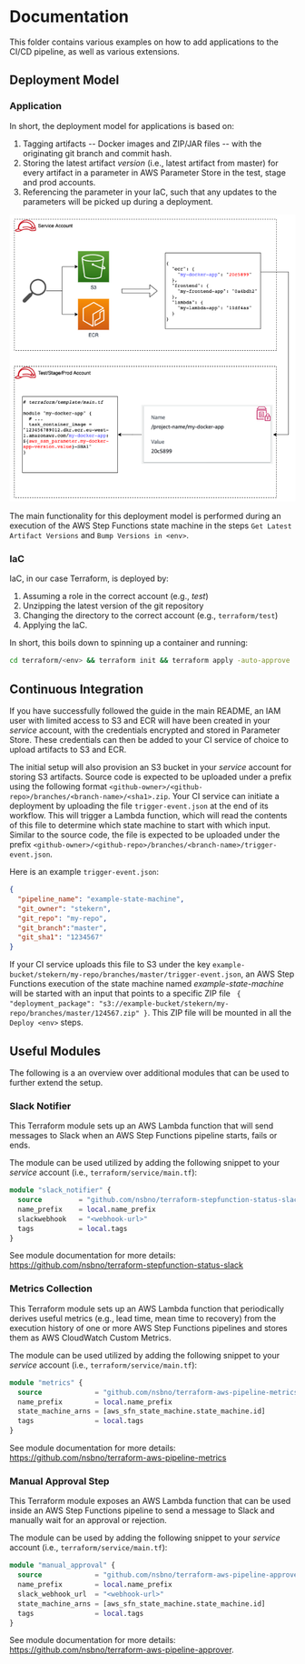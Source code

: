 # Documentation
This folder contains various examples on how to add applications to the CI/CD pipeline, as well as various extensions.

## Deployment Model
### Application
In short, the deployment model for applications is based on:
1. Tagging artifacts -- Docker images and ZIP/JAR files -- with the originating git branch and commit hash.
2. Storing the latest artifact _version_ (i.e., latest artifact from master) for every artifact in a parameter in AWS Parameter Store in the test, stage and prod accounts.
3. Referencing the parameter in your IaC, such that any updates to the parameters will be picked up during a deployment.

![Deployment Model](deployment_model.png)

The main functionality for this deployment model is performed during an execution of the AWS Step Functions state machine in the steps `Get Latest Artifact Versions` and `Bump Versions in <env>`.

### IaC
IaC, in our case Terraform, is deployed by:
1. Assuming a role in the correct account (e.g., _test_)
2. Unzipping the latest version of the git repository
3. Changing the directory to the correct account (e.g., `terraform/test`) 
4. Applying the IaC.

In short, this boils down to spinning up a container and running:
```sh
cd terraform/<env> && terraform init && terraform apply -auto-approve
```

## Continuous Integration
If you have successfully followed the guide in the main README, an IAM user with limited access to S3 and ECR will have been created in your _service_ account, with the credentials encrypted and stored in Parameter Store. These credentials can then be added to your CI service of choice to upload artifacts to S3 and ECR.

The initial setup will also provision an S3 bucket in your _service_ account for storing S3 artifacts. Source code is expected to be uploaded under a prefix using the following format `<github-owner>/<github-repo>/branches/<branch-name>/<sha1>.zip`. Your CI service can initiate a deployment by uploading the file `trigger-event.json` at the end of its workflow. This will trigger a Lambda function, which will read the contents of this file to determine which state machine to start with which input. Similar to the source code, the file is expected to be uploaded under the prefix `<github-owner>/<github-repo>/branches/<branch-name>/trigger-event.json`.

Here is an example `trigger-event.json`:
```json
{
  "pipeline_name": "example-state-machine",
  "git_owner": "stekern",
  "git_repo": "my-repo",
  "git_branch":"master",
  "git_sha1": "1234567"
}
```

If your CI service uploads this file to S3 under the key `example-bucket/stekern/my-repo/branches/master/trigger-event.json`, an AWS Step Functions execution of the state machine named *example-state-machine* will be started with an input that points to a specific ZIP file ` { "deployment_package": "s3://example-bucket/stekern/my-repo/branches/master/124567.zip" }`. This ZIP file will be mounted in all the `Deploy <env>` steps.

## Useful Modules
The following is a an overview over additional modules that can be used to further extend the setup.

### Slack Notifier
This Terraform module sets up an AWS Lambda function that will send messages to Slack when an AWS Step Functions pipeline starts, fails or ends.

The module can be used utilized by adding the following snippet to your _service_ account (i.e., `terraform/service/main.tf`):
```terraform
module "slack_notifier" {
  source         = "github.com/nsbno/terraform-stepfunction-status-slack?ref=5de7f6b"
  name_prefix    = local.name_prefix
  slackwebhook   = "<webhook-url>"
  tags           = local.tags
}
```

See module documentation for more details: https://github.com/nsbno/terraform-stepfunction-status-slack

### Metrics Collection
This Terraform module sets up an AWS Lambda function that periodically derives useful metrics (e.g., lead time, mean time to recovery) from the execution history of one or more AWS Step Functions pipelines and stores them as AWS CloudWatch Custom Metrics.

The module can be used utilized by adding the following snippet to your _service_ account (i.e., `terraform/service/main.tf`):
```terraform
module "metrics" {
  source             = "github.com/nsbno/terraform-aws-pipeline-metrics?ref=9370d33"
  name_prefix        = local.name_prefix
  state_machine_arns = [aws_sfn_state_machine.state_machine.id]
  tags               = local.tags
}
```

See module documentation for more details: https://github.com/nsbno/terraform-aws-pipeline-metrics

### Manual Approval Step
This Terraform module exposes an AWS Lambda function that can be used inside an AWS Step Functions pipeline to send a message to Slack and manually wait for an approval or rejection.

The module can be used by adding the following snippet to your _service_ account (i.e., `terraform/service/main.tf`):
```terraform
module "manual_approval" {
  source             = "github.com/nsbno/terraform-aws-pipeline-approver?ref=d1bd28d"
  name_prefix        = local.name_prefix
  slack_webhook_url  = "<webhook-url>"
  state_machine_arns = [aws_sfn_state_machine.state_machine.id]
  tags               = local.tags
}
```

See module documentation for more details: https://github.com/nsbno/terraform-aws-pipeline-approver.
